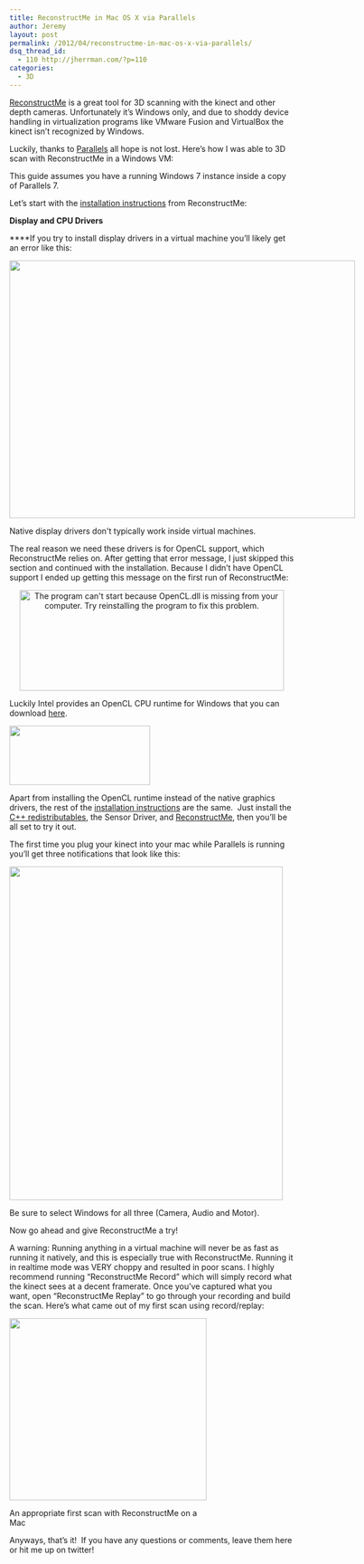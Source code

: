 ```yaml
---
title: ReconstructMe in Mac OS X via Parallels
author: Jeremy
layout: post
permalink: /2012/04/reconstructme-in-mac-os-x-via-parallels/
dsq_thread_id:
  - 110 http://jherrman.com/?p=110
categories:
  - 3D
---
```

<a onclick="javascript:pageTracker._trackPageview('/outgoing/reconstructme.net');"  href="http://reconstructme.net">ReconstructMe</a> is a great tool for 3D scanning with the kinect and other depth cameras. Unfortunately it&#8217;s Windows only, and due to shoddy device handling in virtualization programs like VMware Fusion and VirtualBox the kinect isn&#8217;t recognized by Windows.

Luckily, thanks to <a onclick="javascript:pageTracker._trackPageview('/outgoing/www.parallels.com/');"  href="http://www.parallels.com/">Parallels</a> all hope is not lost. Here&#8217;s how I was able to 3D scan with ReconstructMe in a Windows VM:

This guide assumes you have a running Windows 7 instance inside a copy of Parallels 7.

Let&#8217;s start with the <a onclick="javascript:pageTracker._trackPageview('/outgoing/reconstructme.net/installation/');"  href="http://reconstructme.net/installation/">installation instructions</a> from ReconstructMe:

**Display and CPU Drivers**

****If you try to install display drivers in a virtual machine you&#8217;ll likely get an error like this:

<div id="attachment_113" style="width: 622px" class="wp-caption aligncenter">
  <a onclick="javascript:pageTracker._trackPageview('/downloads/wp-content/uploads/2012/04/NVIDIA-nogo1.png');"  href="http://jherrman.com/wp-content/uploads/2012/04/NVIDIA-nogo1.png"><img class="size-full wp-image-113" title="NVIDIA No Go" src="http://jherrman.com/wp-content/uploads/2012/04/NVIDIA-nogo1.png" alt="" width="612" height="456" /></a>

  <p class="wp-caption-text">
    Native display drivers don't typically work inside virtual machines.
  </p>
</div>

The real reason we need these drivers is for OpenCL support, which ReconstructMe relies on. After getting that error message, I just skipped this section and continued with the installation. Because I didn&#8217;t have OpenCL support I ended up getting this message on the first run of ReconstructMe:

<p style="text-align: center;">
  <a onclick="javascript:pageTracker._trackPageview('/downloads/wp-content/uploads/2012/04/OpenCL-nogo.png');"  href="http://jherrman.com/wp-content/uploads/2012/04/OpenCL-nogo.png"><img class="aligncenter size-full wp-image-112" title="OpenCL not found" src="http://jherrman.com/wp-content/uploads/2012/04/OpenCL-nogo.png" alt="The program can't start because OpenCL.dll is missing from your computer. Try reinstalling the program to fix this problem." width="468" height="178" /></a>
</p>

Luckily Intel provides an OpenCL CPU runtime for Windows that you can download <a onclick="javascript:pageTracker._trackPageview('/outgoing/software.intel.com/en-us/articles/vcsource-tools-opencl-sdk/');"  href="http://software.intel.com/en-us/articles/vcsource-tools-opencl-sdk/">here</a>.

<a onclick="javascript:pageTracker._trackPageview('/downloads/wp-content/uploads/2012/04/OpenCL-CPU-Runtime.png');"  href="http://jherrman.com/wp-content/uploads/2012/04/OpenCL-CPU-Runtime.png"><img class="aligncenter size-full wp-image-114" title="OpenCL CPU Runtime" src="http://jherrman.com/wp-content/uploads/2012/04/OpenCL-CPU-Runtime.png" alt="" width="249" height="105" /></a>

Apart from installing the OpenCL runtime instead of the native graphics drivers, the rest of the <a onclick="javascript:pageTracker._trackPageview('/outgoing/reconstructme.net/installation/');"  href="http://reconstructme.net/installation/">installation instructions</a> are the same.  Just install the <a onclick="javascript:pageTracker._trackPageview('/outgoing/www.microsoft.com/download/en/details.aspx?id=5555');"  href="http://www.microsoft.com/download/en/details.aspx?id=5555">C++ redistributables</a>, the Sensor Driver, and <a onclick="javascript:pageTracker._trackPageview('/outgoing/reconstructme.net/downloads');"  href="http://reconstructme.net/downloads">ReconstructMe</a>, then you&#8217;ll be all set to try it out.

The first time you plug your kinect into your mac while Parallels is running you&#8217;ll get three notifications that look like this:

<a onclick="javascript:pageTracker._trackPageview('/downloads/wp-content/uploads/2012/04/USB-Camera.png');"  href="http://jherrman.com/wp-content/uploads/2012/04/USB-Camera.png"><img class="aligncenter size-full wp-image-115" title="USB Camera" src="http://jherrman.com/wp-content/uploads/2012/04/USB-Camera.png" alt="" width="484" height="590" /></a>

Be sure to select Windows for all three (Camera, Audio and Motor).

Now go ahead and give ReconstructMe a try!

A warning: Running anything in a virtual machine will never be as fast as running it natively, and this is especially true with ReconstructMe. Running it in realtime mode was VERY choppy and resulted in poor scans. I highly recommend running &#8220;ReconstructMe Record&#8221; which will simply record what the kinect sees at a decent framerate. Once you&#8217;ve captured what you want, open &#8220;ReconstructMe Replay&#8221; to go through your recording and build the scan. Here&#8217;s what came out of my first scan using record/replay:

<div id="attachment_116" style="width: 359px" class="wp-caption aligncenter">
  <a onclick="javascript:pageTracker._trackPageview('/downloads/wp-content/uploads/2012/04/MacPlus.png');"  href="http://jherrman.com/wp-content/uploads/2012/04/MacPlus.png"><img class="size-full wp-image-116" title="Mac Plus" src="http://jherrman.com/wp-content/uploads/2012/04/MacPlus.png" alt="" width="349" height="322" /></a>

  <p class="wp-caption-text">
    An appropriate first scan with ReconstructMe on a Mac
  </p>
</div>

Anyways, that&#8217;s it!  If you have any questions or comments, leave them here or hit me up on twitter!
